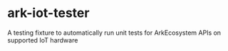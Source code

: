 # ark-iot-tester
A testing fixture to automatically run unit tests for ArkEcosystem APIs on supported IoT hardware 

